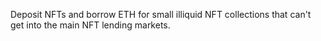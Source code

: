 Deposit NFTs and borrow ETH for small illiquid NFT collections that can't get into the main NFT lending markets.
